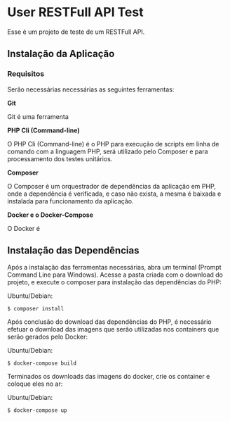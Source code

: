 # User RESTFull API Test
Esse é um projeto de teste de um RESTFull API.

## Instalação da Aplicação

### Requisitos
Serão necessárias necessárias as seguintes ferramentas:

**Git**

Git é uma ferramenta

**PHP Cli (Command-line)**

O PHP Cli (Command-line) é o PHP para execução de scripts em linha de comando com a linguagem PHP, será utilizado pelo Composer e para processamento dos testes unitários.

**Composer**

O Composer é um orquestrador de dependências da aplicação em PHP, onde a dependência é verificada, e caso não exista, a mesma é baixada e instalada para funcionamento da aplicação.

**Docker e o Docker-Compose**

O Docker é 

## Instalação das Dependências

Após a instalação das ferramentas necessárias, abra um terminal (Prompt Command Line para Windows).
Acesse a pasta criada com o download do projeto, e execute o composer para instalação das dependências do PHP:

Ubuntu/Debian:
```
$ composer install
```

Após conclusão do download das dependências do PHP, é necessário efetuar o download das imagens que serão utilizadas nos containers que serão gerados pelo Docker:

Ubuntu/Debian:
```
$ docker-compose build
```
Terminados os downloads das imagens do docker, crie os container e coloque eles no ar:

Ubuntu/Debian:
```
$ docker-compose up
```

